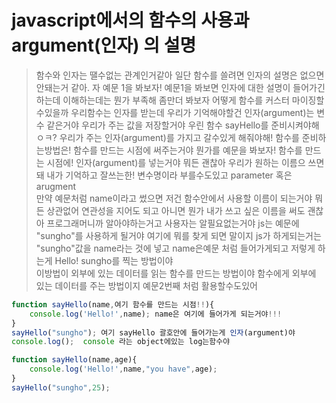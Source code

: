 # javascript에서의 함수의 사용과 argument(인자) 의 설명

> 함수와 인자는 땔수없는 관계인거같아 일단 함수를 쓸려면 인자의 설명은 없으면 안돼는거 같아.
>자 예문 1을 봐보자!
> 예문1을 봐보면 인자에 대한 설명이 들어가긴하는데 이해하는데는 뭔가 부족해 좀만더 봐보자 어떻게 함수를 커스터 마이징할수있을까 
> 우리함수는 인자를 받는데
> 우리가 기억해야할건 인자(argument)는 변수 같은거야 우리가 주는 값을 저장할거야 
> 우린 함수 sayHello를 준비시켜야해 ㅇㅋ?
> 우리가 주는 인자(argument)를 가지고 갈수있게 해줘야해!
> 함수를 준비하는방법은! 함수를 만드는 시점에 써주는거야 뭔가를  예문을 봐보자! 
> 함수를 만드는 시점에! 인자(argument)를 넣는거야
> 뭐든 괜찮아 우리가 원하는 이름으 쓰면돼 내가 기억하고 잘쓰는한!
> 변수명이라 부를수도있고 parameter 혹은 arugment\
> 만약 예문처럼 name이라고 썼으면 저건 함수안에서 사용할 이름이 되는거야 뭐든 상관없어 연관성을 지어도 되고 아니면 뭔가 내가 쓰고 싶은 이름을 써도 괜찮아 
> 프로그래머니까 알아야하는거고 사용자는 알필요없는거야
> js는 예문에 "sungho"를 사용하게 될거야 여기에 뭐를 찾게 되면 말이지 
> js가 하게되는거는 "sungho"값을 name라는 것에 넣고
> name은예문 처럼 들어가게되고  저렇게 하는게 Hello! sungho를 찍는 방법이야  
> 이방법이 외부에 있는 데이터를 읽는 함수를 만드는 방법이야  함수에게 외부에 있는 데이터를 주는 방법이지
> 예문2번째 처럼 활용할수도있어
```js
function sayHello(name,여기 함수를 만드는 시점!!){
    console.log('Hello!',name); name은 여기에 들어가게 되는거야!!!
}
sayHello("sungho"); 여기 sayHello 괄호안에 들어가는게 인자(argument)야 
console.log();  console 라는 object에있는 log는함수야 
```
```js
function sayHello(name,age){
    console.log('Hello!',name,"you have",age);
}
sayHello("sungho",25);
```